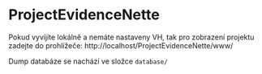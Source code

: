 # ProjectEvidenceNette

Pokud vyvíjíte lokálně a nemáte nastaveny VH, tak pro zobrazení projektu zadejte do prohlížeče: http://localhost/ProjectEvidenceNette/www/

Dump databáze se nachází ve složce ```database/```